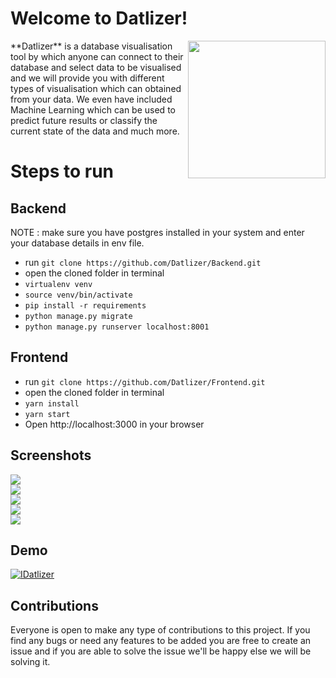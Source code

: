 # Welcome to Datlizer!

<div class="logos"><img src="https://www.logogenie.net/download/preview/engine/3774677" width="220px" align="right"></div>
**Datlizer** is a database visualisation tool by which anyone can connect to their database and select data to be visualised and we will provide you with different types of visualisation which can obtained from your data. We even have included Machine Learning which can be used to predict future results or classify the current state of the data and much more.


# Steps to run

## Backend
NOTE : make sure you have postgres installed in your system and enter your database details in env file. 
* run `git clone https://github.com/Datlizer/Backend.git`
*  open the cloned folder in terminal
*  `virtualenv venv`
*  `source venv/bin/activate `
*  `pip install -r requirements `
* `python manage.py migrate `
*  `python manage.py runserver localhost:8001`

## Frontend
 * run `git clone https://github.com/Datlizer/Frontend.git` 
 * open the cloned folder in terminal 
 *  `yarn install`
 *  `yarn start` 
 *  Open http://localhost:3000 in your browser

## Screenshots

<div class="logos"><img src="https://devfolio.sgp1.digitaloceanspaces.com/hackathons/9d75d8a163e54e1198b4708c581694ed/projects/67bb13418327451eb0486bdec75b6664/pic0.png"></div>

<div class="logos"><img src="https://devfolio.sgp1.digitaloceanspaces.com/hackathons/9d75d8a163e54e1198b4708c581694ed/projects/67bb13418327451eb0486bdec75b6664/pic1.png"></div>

<div class="logos"><img src="https://devfolio.sgp1.digitaloceanspaces.com/hackathons/9d75d8a163e54e1198b4708c581694ed/projects/67bb13418327451eb0486bdec75b6664/pic2.png"></div>

<div class="logos"><img src="https://devfolio.sgp1.digitaloceanspaces.com/hackathons/9d75d8a163e54e1198b4708c581694ed/projects/67bb13418327451eb0486bdec75b6664/pic3.png"></div>

<div class="logos"><img src="https://devfolio.sgp1.digitaloceanspaces.com/hackathons/9d75d8a163e54e1198b4708c581694ed/projects/67bb13418327451eb0486bdec75b6664/pic4.png"></div>


## Demo
[![IDatlizer](https://img.youtube.com/vi/TO1kBuumMlA/0.jpg)](https://www.youtube.com/watch?v=TO1kBuumMlA)

## Contributions
Everyone is open to make any type of contributions to this project. If you find any bugs or need any features to be added you are free to create an issue and if you are able to solve the issue we'll be happy else we will be solving it.
